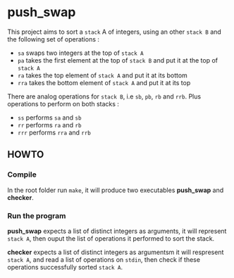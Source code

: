 # push_swap
This project aims to sort a `stack` A of integers, using an other `stack B` and the following set of operations :

- `sa` swaps two integers at the top of `stack A`
- `pa` takes the first element at the top of `stack B` and put it at the top of `stack A`
- `ra` takes the top element of `stack A` and put it at its bottom
- `rra` takes the bottom element of `stack A` and put it at its top

There are analog operations for `stack B`, i.e `sb`, `pb`, `rb` and `rrb`.
Plus operations to perform on both stacks :

- `ss` performs `sa` and `sb`
- `rr` performs `ra` and `rb`
- `rrr` performs `rra` and `rrb`

## HOWTO

### Compile
In the root folder run `make`, it will produce two executables **push_swap** and **checker**.

### Run the program
**push_swap** expects a list of distinct integers as arguments, it will represent `stack A`, then ouput the list of operations it performed to sort the stack.

**checker** expects a list of distinct integers as argumentsm it will respresent `stack A`, and read a list of operations on `stdin`, then check if these operations successfully sorted `stack A`.
